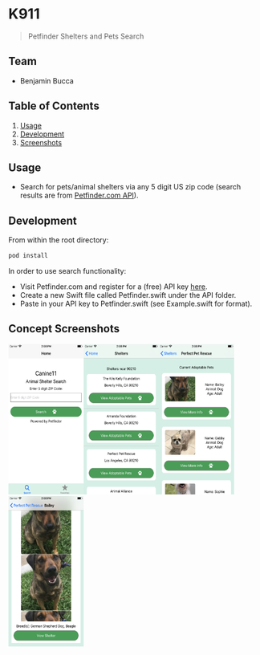 # K911

> Petfinder Shelters and Pets Search

## Team

  - Benjamin Bucca

## Table of Contents

1. [Usage](#Usage)
1. [Development](#Development)
1. [Screenshots](#Screenshots)

## Usage

- Search for pets/animal shelters via any 5 digit US zip code (search results are from [Petfinder.com API](https://www.petfinder.com/developers/api-docs)).

## Development

From within the root directory:

```sh
pod install
```

In order to use search functionality:

- Visit Petfinder.com and register for a (free) API key [here](https://www.petfinder.com/developers/api-key).
- Create a new Swift file called Petfinder.swift under the API folder.
- Paste in your API key to Petfinder.swift (see Example.swift for format).

## Concept Screenshots

<img src="https://github.com/bbucca3/Canine11/blob/master/screenshots/HomeScreen1.png" width="150" height="300" alt="Home Screen"><img src="https://github.com/bbucca3/Canine11/blob/master/screenshots/SheltersScreen1.png" width="150" height="300" alt="Shelters Search Results Screen"><img src="https://github.com/bbucca3/Canine11/blob/master/screenshots/PetsScreen1.png" width="150" height="300" alt="Pets Screen"><img src="https://github.com/bbucca3/Canine11/blob/master/screenshots/PetDetailScreen1.png" width="150" height="300" alt="Pet Details Screen">
